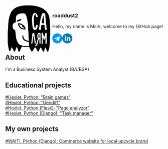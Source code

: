 <picture align="left">
  <source media="(prefers-color-scheme: dark)" srcset="hello_dark.png">
  <source media="(prefers-color-scheme: light)" srcset="hello_light.jpg">
  <img src="hello_light.jpg" align="left"  width="150" height="150" alt="A girl with text 'Hello' on Tatar language">
</picture>

### roaddust2

<p>Hello, my name is Mark, welcome to my GitHub page!</p>
<a href="https://t.me/roaddust2" target="_blank">
  <img align="left" alt="roaddust2 Telegram" width="32px" src="telegram.png"></a>
<a href="https://www.linkedin.com/in/roaddust2/" target="_blank">
  <img align="left" alt="roaddust2 LinkedIN" width="32px" src="linkedin.png"></a>
<br>
<br>

## About
I'm a Business System Analyst (BA/BSA) <br>

## Educational projects
[#Hexlet. Python: "Brain games"](https://github.com/roaddust2/python-project-lvl1) <br>
[#Hexlet. Python: "Gendiff"](https://github.com/roaddust2/python-project-50) <br>
[#Hexlet. Python (Flask): "Page analyzer"](https://github.com/roaddust2/python-project-83) <br>
[#Hexlet. Python (Django): "Task manager"](https://github.com/roaddust2/python-project-52) <br>
## My own projects
[#WAIT!. Python (Django): Commerce website for local upcycle brand](https://github.com/roaddust2/wait-web) <br>
